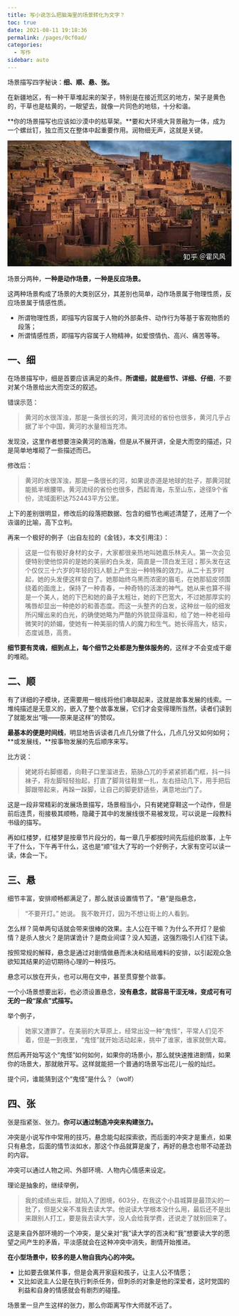 ```yaml
---
title: 写小说怎么把脑海里的场景转化为文字？
toc: true
date: 2021-08-11 19:18:36
permalink: /pages/0cf0ad/
categories:
  - 写作
sidebar: auto
---
```


场景描写四字秘诀：**细、顺、悬、张。**

在新疆地区，有一种干草堆起来的架子，特别是在接近荒区的地方，架子是黄色的，干草也是枯黄的，一眼望去，就像一片同色的地毯，十分和谐。

**你的场景描写也应该如沙漠中的枯草架。**要和大环境大背景融为一体，成为一个螺丝钉，独立而又在整体中起重要作用。润物细无声，这就是关键。

![img](we-sceen-skills/v2-c9cbeb5617e2fd0699c0ef840baea6db_hd.jpg)

场景分两种，**一种是动作场景，一种是反应场景。**

这两种场景构成了场景的大类别区分，其差别也简单，动作场景属于物理性质，反应场景属于情感性质。

- 所谓物理性质，即描写内容属于人物的外部条件、动作行为等基于客观物质的段落；
- 所谓情感性质，即描写内容属于人物精神，如爱恨情仇、高兴、痛苦等等。

## 一、细

在场景描写中，细是首要应该满足的条件。**所谓细，就是细节、详细、仔细**，不要对某个场景给出大而空泛的叙述。

错误示范：

> 黄河的水很浑浊，那是一条很长的河，黄河流经的省份也很多，黄河几乎占据了半个中国，黄河的水量相当充沛。

发现没，这里作者想要渲染黄河的浩瀚，但是从不展开讲，全是大而空的描述，只是简单地堆砌了一些描述而已。

修改后：

> 黄河的水很浑浊，那是一条很长的河，如果说赤道是地球的肚子，那黄河就能抵半根腰带。黄河流经的省份也很多，西起青海，东至山东，途径9个省份，流域面积达752443平方公里。

上下的差别很明显，修改后的段落把数据、包含的细节也阐述清楚了，还用了一个诙谐的比喻，高下立判。

再来一个极好的例子（出自左拉的《金钱》，本文引用注）：

> 这是一位有极好身材的女子，大家都很亲热地叫她嘉乐林夫人。第一次会见便特别使他惊异的是她的美丽的白头发，简直是一顶白发王冠；那头发在这个仅仅三十六岁的年轻的妇人额上产生出一种特殊的效力。从二十五岁时起，她的头发便这样变白了。她那始终乌黑而浓密的眉毛，在她那貂皮领围绕着的面庞上，保持了一种青春，一种奇特的活泼的神气。她从来也算不得是一个美人，她的下巴和她的鼻子太粗壮，她的下巴宽大，不过她那厚实的嘴唇却显出一种绝妙的和善态度。而这一头整齐的白发，这种丝一般的细发所闪耀出来的白光，的确使她略为严酷的外貌显得温和，给了她一种老祖母微笑时的娇媚，使她有一种美丽的情人的魔力和生气。她长得高大，结实，态度诚恳，高贵。

**细节要有灵魂，细到点上，每个细节之处都是为整体服务的**，这样才不会变成干瘪的堆砌。

## 二、顺

有了详细的子模块，还需要用一根线将他们串联起来，这就是故事发展的线索。一堆纯描述是无意义的，嵌入了整个故事发展，它们才会变得理所当然，读者们读到了就能发出“哦——原来是这样”的赞叹。

**最基本的便是时间线**，明显地告诉读者几点几分做了什么，几点几分又如何如何；**或发展线，**按事物发展的先后顺序来写。

比方说：

> 姥姥将右脚绷着，向鞋子口里溜进去，筋脉凸兀的手紧紧抓着门框，抖一抖袜子，将左脚轻轻抬起，打直了脚背往鞋里一扎，左右扭动几下，用手把后脚跟带起来，再跺一跺脚，让自己的脚更舒适些，满意地出门了。

这是一段非常精彩的发展场景描写，场景相当小，只有姥姥穿鞋这一个动作，但是前后连贯，衔接极其顺畅，隐藏于其中的发展线很不易被发现，可以说是一段教科书级的描写。

再如红楼梦，红楼梦是按章节片段分的，每一章几乎都按时间先后组织故事，上午干了什么，下午再干什么，这也是“顺”往大了写的一个好例子，大家有空可以读一读，体会一下。

## 三、悬

细节丰富，安排顺畅都满足了，那么就该设置情节了。“悬”是指悬念，

> “不要开灯。” 她说。
> 我不敢开灯，因为不想让街上的人看到。

怎么样？简单两句话就会带来很棒的效果。主人公在干嘛？为什么不开灯？是偷情？是杀人放火？是阴谋诡计？是商业间谍？没人知道，这强烈吸引人们往下读。

按照常规的解释，悬念是通过对剧情做悬而未决和结局难料的安排，以引起观众急欲知其结果的迫切期待心理的一种技巧。

悬念可以放在开头，也可以用在文中，甚至贯穿整个故事。

一个小场景想要出彩，也必须设置悬念，**没有悬念，就容易干涩无味，变成可有可无的一段“尿点”式描写。**

举个例子，

> 她家又遭罪了。在美丽的大草原上，经常出没一种“鬼怪”，平常人们见不着，但是一到夜里，“鬼怪”就开始活动起来，挑中了谁家，谁家就倒大霉。

然后再开始写这个“鬼怪”如何如何，如果你的场景小，那么就快速推进剧情，如果你的场景大，那就敞开写。这样就能把一个普通的场景写出花儿一般的灿烂。

提个问，谁能猜到这个“鬼怪”是什么？（wolf）

## 四、张

张是指紧张、张力。**你可以通过制造冲突来构建张力。**

冲突是小说写作中常用的技巧，悬念能勾起探索欲，而后面的冲突才是重点，如果只有悬念，后面的情节淡如水，那这个作品就算是废了，再好的悬念也带不动差劲的内容。

冲突可以通过人物之间、外部环境、人物内心情感来设定。

理论是抽象的，继续举例，

> 我的成绩出来后，就陷入了困境，603分，在我这个小县城算是最顶尖的一批了，但是父亲不准我去读大学。他说读大学根本没什么用，最后还不是出来跟别人打工，要是我去读大学，没人会给我学费，还说走了就别回来了。

这是来自外部环境的一个冲突，是父亲对“我”读大学的否决和“我”想要读大学的愿望之间产生的矛盾，平淡感就会在这种冲突中消失，剧情开始推进。

**在小型场景中，较多的是人物自我内心的冲突。**

- 比如要去做某件事，但是会离开家庭和孩子，让主人公不情愿；
- 又比如说主人公是在执行刺杀任务，但刺杀的对象是他的深爱者，这时党国的利益和自身的情感就会有剧烈的碰撞。

场景里一旦产生这样的张力，那么你距离写作大师就不远了。
